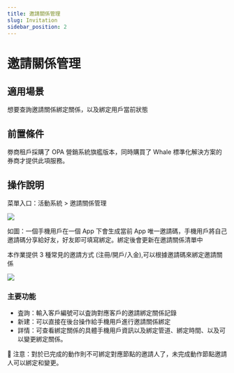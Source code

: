 ```yaml
---
title: 邀請關係管理
slug: Invitation
sidebar_position: 2
---
```



# 邀請關係管理

## 適用場景

想要查詢邀請關係綁定關係，以及綁定用戶當前狀態

## 前置條件

劵商租戶採購了 OPA 營銷系統旗艦版本，同時購買了 Whale 標準化解決方案的券商才提供此項服務。

## 操作說明

菜單入口：活動系統 &gt; 邀請關係管理

<img src="/assets/BEVdbM8Hno81aCxPWDBce1DMnxH.png"/>

如圖：一個手機用戶在一個 App 下會生成當前 App 唯一邀請碼，手機用戶將自己邀請碼分享給好友，好友即可填寫綁定。綁定後會更新在邀請關係清單中

本作業提供 3 種常見的邀請方式 (注冊/開戶/入金),可以根據邀請碼來綁定邀請關係

<img src="/assets/F4gNbW7b3onETUxOPbTc9XClnag.png"/>

### 主要功能

- 査詢：輸入客戶編號可以査詢對應客戶的邀請綁定關係記錄
- 新建：可以直接在後台操作給手機用戶進行邀請關係綁定
- 詳情：可查看綁定關係的具體手機用戶資訊以及綁定管道、綁定時間、以及可以變更綁定關係。

<div class="callout callout-bg-2 callout-border-2">
<p>🌟 注意：對於已完成的動作則不可綁定對應節點的邀請人了，未完成動作節點邀請人可以綁定和變更。</p>
</div>

